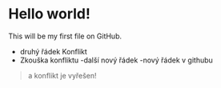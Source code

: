 # Hello world!
This will be my first file on GitHub.
- druhý řádek
Konflikt
- Zkouška konfliktu
-další nový řádek
-nový řádek v githubu
> a konflikt je vyřešen!